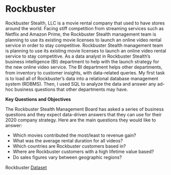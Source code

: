 # Rockbuster

Rockbuster Stealth, LLC is a movie rental company that used to have stores around the world.  Facing stiff competition from streaming services such as Netﬂix and Amazon Prime, the Rockbuster Stealth management team is planning to use its existing movie licenses to launch an online video rental service in order to stay competitive. Rockbuster Stealth management team is planning to use its existing movie licenses to launch an online video rental service to stay competitive. As a data analyst in Rockbuster Stealth’s business intelligence  (BI)  department to help with the launch strategy for the new online video service.  The BI department helps other departments, from inventory to customer insights, with data-related queries.   My ﬁrst task is to load all of Rockbuster’s data into a relational database management system  (RDBMS).   Then, I used SQL to analyze the data and answer any ad-hoc business questions that other departments may have.    

**Key Questions and Objectives**  

The Rockbuster Stealth Management Board has asked a series of business questions and they expect data-driven answers that they can use for their 2020 company strategy.   Here are the main questions they would like to answer: 

- Which movies contributed the most/least to revenue gain?
- What was the average rental duration for all videos?
- Which countries are Rockbuster customers based in?
- Where are Rockbuster customers with a high lifetime value based?
- Do sales ﬁgures vary between geographic regions?

Rockbuster [Dataset](http://www.postgresqltutorial.com/wp-content/uploads/2019/05/dvdrental.zip) 
